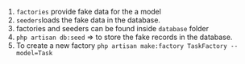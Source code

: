 1. `factories` provide fake data for the a model
2. `seeders`loads the fake data in the database.
3. factories and seeders can be found inside `database` folder
4. `php artisan db:seed` => to store the fake records in the database.
5. To create a new factory `php artisan make:factory TaskFactory --model=Task`